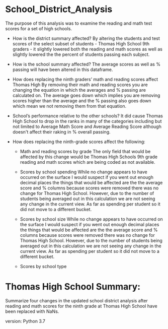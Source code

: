 # School_District_Analysis
The purpose of this analysis was to examine the reading and math test scores for a set of high schools. 

- How is the district summary affected?
By altering the students and test scores of the select subset of students - Thomas High School 9th graders - it slightly lowered both the reading and math scores as well as slightly lowered the the percent of students passing each subject.

- How is the school summary affected?
The average scores as well as % passing will have been altered in this dataframe.

- How does replacing the ninth graders’ math and reading scores affect Thomas High 
By removing their math and reading scores you are changing the equation in which the averages and % passing are calculated on. The average goes down which implies you are removing scores higher than the average and the % passing also goes down which mean we not removing them from that equation. 

- School’s performance relative to the other schools?
It did cause Thomas High School to drop in the ranks in many of the categories including but not limited to Average Math Score and Average Reading Score although doesn't affect their raking in % overall passing.

- How does replacing the ninth-grade scores affect the following:
    - Math and reading scores by grade
    The only field that would be affected by this change would be Thomas High Schools 9th grade reading and math scores which are being coded as not available. 

    - Scores by school spending
    While no change appears to have occurred on the surface I would suspect if you went out enough decimal places the things that would be affected are the the average score and % columns because scores were removed there was no change for Thomas High School. However, due to the number of students being averaged out in this calculation we are not seeing any change in the current view.  As far as spending per student so it did not move to a different bucket.

    - Scores by school size
    While no change appears to have occurred on the surface I would suspect if you went out enough decimal places the things that would be affected are the the average score and % columns because scores were removed there was no change for Thomas High School. However, due to the number of students being averaged out in this calculation we are not seeing any change in the current view.  As far as spending per student so it did not move to a different bucket.  
    - Scores by school type

# Thomas High School Summary: 
Summarize four changes in the updated school district analysis after reading and math scores for the ninth grade at Thomas High School have been replaced with NaNs.

version: Python 3.7
